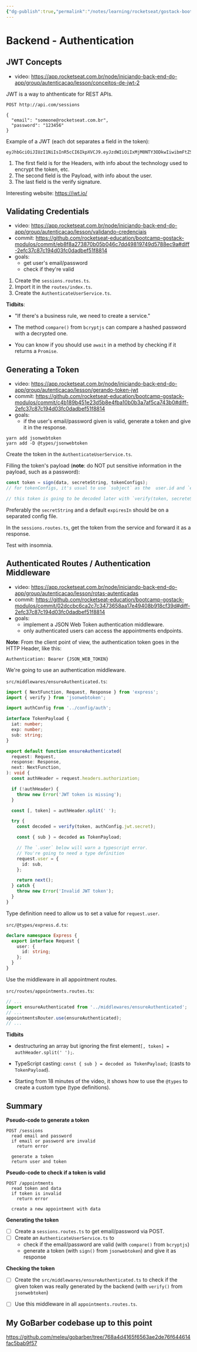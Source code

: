 ```yaml
---
{"dg-publish":true,"permalink":"/notes/learning/rocketseat/gostack-bootcamp/level-02/02-3-backend-authentication/","dgHomeLink":true,"dgPassFrontmatter":false,"dgShowBacklinks":true,"dgShowLocalGraph":true}
---
```


# Backend - Authentication

## JWT Concepts

- video: <https://app.rocketseat.com.br/node/iniciando-back-end-do-app/group/autenticacao/lesson/conceitos-de-jwt-2>

JWT is a way to ahthenticate for REST APIs.

```
POST http://api.com/sessions

{
  "email": "someone@rocketseat.com.br",
  "password": "123456"
}
```

Example of a JWT (each dot separates a field in the token):
```
eyJhbGciOiJIUzI1NiIsInR5cCI6IkpXVCJ9.eyJzdWIiOiIxMjM0NTY3ODkwIiwibmFtZSI6IkpvaG4gRG9lIiwiaWF0IjoxNTE2MjM5MDIyfQ.SflKxwRJSMeKKF2QT4fwpMeJf36POk6yJV_adQssw5c
```

1. The first field is for the Headers, with info about the technology used to encrypt the token, etc.
2. The second field is the Payload, with info about the user.
3. The last field is the verify signature.

Interesting website: <https://jwt.io/>

## Validating Credentials

- video: <https://app.rocketseat.com.br/node/iniciando-back-end-do-app/group/autenticacao/lesson/validando-credenciais>
- commit: <https://github.com/rocketseat-education/bootcamp-gostack-modulos/commit/eb8f8a273870b05b046c7dd49819749d5788ec9a#diff-2efc37c87c194d03fc0dadbef51f8814>
- goals:
  - get user's email/password
  - check if they're valid


1. Create the `sessions.routes.ts`.
2. Import it in the `routes/index.ts`.
3. Create the `AuthenticateUserService.ts`.

**Tidbits**:

- "If there's a business rule, we need to create a service."

- The method `compare()` from `bcryptjs` can compare a hashed password with a decrypted one.

- You can know if you should use `await` in a method by checking if it returns a `Promise`.


## Generating a Token

- video: <https://app.rocketseat.com.br/node/iniciando-back-end-do-app/group/autenticacao/lesson/gerando-token-jwt>
- commit: <https://github.com/rocketseat-education/bootcamp-gostack-modulos/commit/c4b189b451e23d5b8e4fba10b0b3a7af5ca743b0#diff-2efc37c87c194d03fc0dadbef51f8814>
- goals:
  - if the user's email/password given is valid, generate a token and give it in the response.

```
yarn add jsonwebtoken
yarn add -D @types/jsonwebtoken
```

Create the token in the `AuthenticateUserService.ts`.

Filling the token's payload (**note**: do NOT put sensitive information in the payload, such as a password):
```ts
const token = sign(data, secreteString, tokenConfigs);
// for tokenConfigs, it's usual to use `subject` as the  user.id and `expiresIn` for a few days

// this token is going to be decoded later with `verify(token, secreteString)`
```

Preferably the `secretString` and a default `expiresIn` should be on a separated config file.

In the `sessions.routes.ts`, get the token from the service and forward it as a response.

Test with insomnia.



## Authenticated Routes / Authentication Middleware

- video: <https://app.rocketseat.com.br/node/iniciando-back-end-do-app/group/autenticacao/lesson/rotas-autenticadas>
- commit: <https://github.com/rocketseat-education/bootcamp-gostack-modulos/commit/02dccbc6ca2c7c3473658aa17e49408b918cf39d#diff-2efc37c87c194d03fc0dadbef51f8814>
- goals:
  - implement a JSON Web Token authentication middleware.
  - only authenticated users can access the appointments endpoints.

**Note**: From the client point of view, the authentication token goes in the HTTP Header, like this:
```
Authentication: Bearer {JSON_WEB_TOKEN}
```

We're going to use an authentication middleware.

`src/middlewares/ensureAuthenticated.ts`:
```ts
import { NextFunction, Request, Response } from 'express';
import { verify } from 'jsonwebtoken';

import authConfig from '../config/auth';

interface TokenPayload {
  iat: number;
  exp: number;
  sub: string;
}

export default function ensureAuthenticated(
  request: Request,
  response: Response,
  next: NextFunction,
): void {
  const authHeader = request.headers.authorization;

  if (!authHeader) {
    throw new Error('JWT token is missing');
  }

  const [, token] = authHeader.split(' ');

  try {
    const decoded = verify(token, authConfig.jwt.secret);

    const { sub } = decoded as TokenPayload;

    // The `.user` below will warn a typescript error.
    // You're going to need a type definition
    request.user = {
      id: sub,
    };

    return next();
  } catch {
    throw new Error('Invalid JWT token');
  }
}
```

Type definition need to allow us to set a value for `request.user`.

`src/@types/express.d.ts`:
```ts
declare namespace Express {
  export interface Request {
    user: {
      id: string;
    };
  }
}
```


Use the middleware in all appointment routes.

`src/routes/appointments.routes.ts`:
```ts
// ...
import ensureAuthenticated from '../middlewares/ensureAuthenticated';
// ...
appointmentsRouter.use(ensureAuthenticated);
// ...
```


**Tidbits**

- destructuring an array but ignoring the first element`[, token] = authHeader.split(' ');`.

- TypeScript casting: `const { sub } = decoded as TokenPayload;` (casts to `TokenPayload`).

- Starting from 18 minutes of the video, it shows how to use the `@types` to create a custom type (type definitions).



## Summary

__**Pseudo-code to generate a token**__
```
POST /sessions
  read email and password
  if email or password are invalid
    return error

  generate a token
  return user and token
```

__**Pseudo-code to check if a token is valid**__
```
POST /appointments
  read token and data
  if token is invalid
    return error

  create a new appointment with data
```

**Generating the token**

- [ ] Create a `sessions.routes.ts` to get email/password via POST.
- [ ] Create an `AuthenticateUserService.ts` to
  - check if the email/password are valid (with `compare()` from `bcryptjs`)
  - generate a token (with `sign()` from `jsonwebtoken`) and give it as response

**Checking the token**

- [ ] Create the `src/middlewares/ensureAuthenticated.ts` to check if the given token was really generated by the backend (with `verify()` from `jsonwebtoken`)
- [ ] Use this middleware in all `appointments.routes.ts`.


## My GoBarber codebase up to this point

<https://github.com/meleu/gobarber/tree/768a4d4165f6563ae2de76f644614fac5bab9f57>